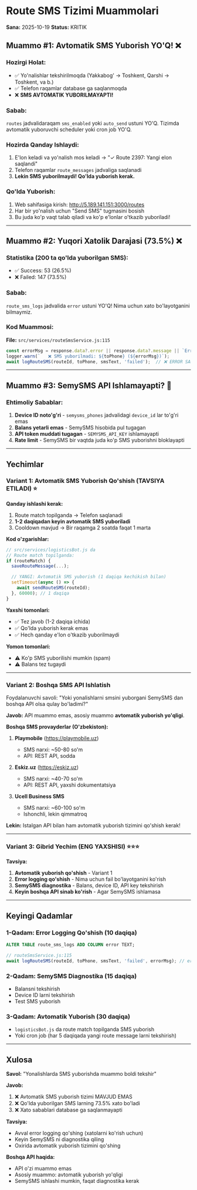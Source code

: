 # Route SMS Tizimi Muammolari

**Sana:** 2025-10-19
**Status:** KRITIK

## Muammo #1: Avtomatik SMS Yuborish YO'Q! ❌

### Hozirgi Holat:
- ✅ Yo'nalishlar tekshirilmoqda (Yakkabog' → Toshkent, Qarshi → Toshkent, va b.)
- ✅ Telefon raqamlar database ga saqlanmoqda
- ❌ **SMS AVTOMATIK YUBORILMAYAPTI!**

### Sabab:
`routes` jadvalidaraqam `sms_enabled` yoki `auto_send` ustuni YO'Q. Tizimda avtomatik yuboruvchi scheduler yoki cron job YO'Q.

### Hozirda Qanday Ishlaydi:
1. E'lon keladi va yo'nalish mos keladi → "✓ Route 2397: Yangi elon saqlandi"
2. Telefon raqamlar `route_messages` jadvaliga saqlanadi
3. **Lekin SMS yuborilmaydi! Qo'lda yuborish kerak.**

### Qo'lda Yuborish:
1. Web sahifasiga kirish: http://5.189.141.151:3000/routes
2. Har bir yo'nalish uchun "Send SMS" tugmasini bosish
3. Bu juda ko'p vaqt talab qiladi va ko'p e'lonlar o'tkazib yuboriladi!

---

## Muammo #2: Yuqori Xatolik Darajasi (73.5%) ❌

### Statistika (200 ta qo'lda yuborilgan SMS):
- ✅ Success: 53 (26.5%)
- ❌ Failed: 147 (73.5%)

### Sabab:
`route_sms_logs` jadvalida `error` ustuni YO'Q! Nima uchun xato bo'layotganini bilmaymiz.

### Kod Muammosi:
**File:** `src/services/routeSmsService.js:115`
```javascript
const errorMsg = response.data?.error || response.data?.message || `Error code: ${response.data?.code || 'unknown'}`;
logger.warn(`   ❌ SMS yuborilmadi: ${toPhone} (${errorMsg})`);
await logRouteSMS(routeId, toPhone, smsText, 'failed');  // ❌ ERROR SAQLANMAYAPTI!
```

---

## Muammo #3: SemySMS API Ishlamayapti? 🤔

### Ehtimoliy Sabablar:
1. **Device ID noto'g'ri** - `semysms_phones` jadvalidagi `device_id` lar to'g'ri emas
2. **Balans yetarli emas** - SemySMS hisobida pul tugagan
3. **API token muddati tugagan** - `SEMYSMS_API_KEY` ishlamayapti
4. **Rate limit** - SemySMS bir vaqtda juda ko'p SMS yuborishni bloklayapti

---

## Yechimlar

### Variant 1: Avtomatik SMS Yuborish Qo'shish (TAVSIYA ETILADI) ⭐

**Qanday ishlashi kerak:**
1. Route match topilganda → Telefon saqlanadi
2. **1-2 daqiqadan keyin avtomatik SMS yuboriladi**
3. Cooldown mavjud → Bir raqamga 2 soatda faqat 1 marta

**Kod o'zgarishlar:**
```javascript
// src/services/logisticsBot.js da
// Route match topilganda:
if (routeMatch) {
  saveRouteMessage(...);

  // YANGI: Avtomatik SMS yuborish (1 daqiqa kechikish bilan)
  setTimeout(async () => {
    await sendRouteSMS(routeId);
  }, 60000); // 1 daqiqa
}
```

**Yaxshi tomonlari:**
- ✅ Tez javob (1-2 daqiqa ichida)
- ✅ Qo'lda yuborish kerak emas
- ✅ Hech qanday e'lon o'tkazib yuborilmaydi

**Yomon tomonlari:**
- ⚠️ Ko'p SMS yuborilishi mumkin (spam)
- ⚠️ Balans tez tugaydi

---

### Variant 2: Boshqa SMS API Ishlatish

Foydalanuvchi savoli: "Yoki yonalishlarni smsini yuborgani SemySMS dan boshqa API olsa qulay bo'ladimi?"

**Javob:** API muammo emas, asosiy muammo **avtomatik yuborish yo'qligi**.

**Boshqa SMS provayderlar (O'zbekiston):**
1. **Playmobile** (https://playmobile.uz)
   - SMS narxi: ~50-80 so'm
   - API: REST API, sodda

2. **Eskiz.uz** (https://eskiz.uz)
   - SMS narxi: ~40-70 so'm
   - API: REST API, yaxshi dokumentatsiya

3. **Ucell Business SMS**
   - SMS narxi: ~60-100 so'm
   - Ishonchli, lekin qimmatroq

**Lekin:** Istalgan API bilan ham avtomatik yuborish tizimini qo'shish kerak!

---

### Variant 3: Gibrid Yechim (ENG YAXSHISI) ⭐⭐⭐

**Tavsiya:**
1. **Avtomatik yuborish qo'shish** - Variant 1
2. **Error logging qo'shish** - Nima uchun fail bo'layotganini ko'rish
3. **SemySMS diagnostika** - Balans, device ID, API key tekshirish
4. **Keyin boshqa API sinab ko'rish** - Agar SemySMS ishlamasa

---

## Keyingi Qadamlar

### 1-Qadam: Error Logging Qo'shish (10 daqiqa)
```sql
ALTER TABLE route_sms_logs ADD COLUMN error TEXT;
```
```javascript
// routeSmsService.js:115
await logRouteSMS(routeId, toPhone, smsText, 'failed', errorMsg); // errorMsg qo'shildi
```

### 2-Qadam: SemySMS Diagnostika (15 daqiqa)
- Balansni tekshirish
- Device ID larni tekshirish
- Test SMS yuborish

### 3-Qadam: Avtomatik Yuborish (30 daqiqa)
- `logisticsBot.js` da route match topilganda SMS yuborish
- Yoki cron job (har 5 daqiqada yangi route message larni tekshirish)

---

## Xulosa

**Savol:** "Yonalishlarda SMS yuborishda muammo boldi tekshir"

**Javob:**
1. ❌ Avtomatik SMS yuborish tizimi MAVJUD EMAS
2. ❌ Qo'lda yuborilgan SMS larning 73.5% xato bo'ladi
3. ❌ Xato sabablari database ga saqlanmayapti

**Tavsiya:**
- Avval error logging qo'shing (xatolarni ko'rish uchun)
- Keyin SemySMS ni diagnostika qiling
- Oxirida avtomatik yuborish tizimini qo'shing

**Boshqa API haqida:**
- API o'zi muammo emas
- Asosiy muammo: avtomatik yuborish yo'qligi
- SemySMS ishlashi mumkin, faqat diagnostika kerak
